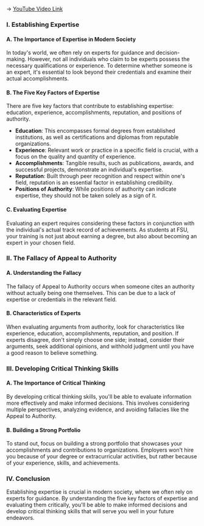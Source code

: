 -> [YouTube Video Link](https://www.youtube.com/watch?v=K-zl7-bL06w&list=PLE2A771BBA7773B62&index=11&pp=iAQB)

### I. Establishing Expertise
#### A. The Importance of Expertise in Modern Society

In today's world, we often rely on experts for guidance and decision-making. However, not all individuals who claim to be experts possess the necessary qualifications or experience. To determine whether someone is an expert, it's essential to look beyond their credentials and examine their actual accomplishments.

#### B. The Five Key Factors of Expertise

There are five key factors that contribute to establishing expertise: education, experience, accomplishments, reputation, and positions of authority.

*   **Education**: This encompasses formal degrees from established institutions, as well as certifications and diplomas from reputable organizations.
*   **Experience**: Relevant work or practice in a specific field is crucial, with a focus on the quality and quantity of experience.
*   **Accomplishments**: Tangible results, such as publications, awards, and successful projects, demonstrate an individual's expertise.
*   **Reputation**: Built through peer recognition and respect within one's field, reputation is an essential factor in establishing credibility.
*   **Positions of Authority**: While positions of authority can indicate expertise, they should not be taken solely as a sign of it.

#### C. Evaluating Expertise

Evaluating an expert requires considering these factors in conjunction with the individual's actual track record of achievements. As students at FSU, your training is not just about earning a degree, but also about becoming an expert in your chosen field.

### II. The Fallacy of Appeal to Authority
#### A. Understanding the Fallacy

The fallacy of Appeal to Authority occurs when someone cites an authority without actually being one themselves. This can be due to a lack of expertise or credentials in the relevant field.

#### B. Characteristics of Experts

When evaluating arguments from authority, look for characteristics like experience, education, accomplishments, reputation, and position. If experts disagree, don't simply choose one side; instead, consider their arguments, seek additional opinions, and withhold judgment until you have a good reason to believe something.

### III. Developing Critical Thinking Skills
#### A. The Importance of Critical Thinking

By developing critical thinking skills, you'll be able to evaluate information more effectively and make informed decisions. This involves considering multiple perspectives, analyzing evidence, and avoiding fallacies like the Appeal to Authority.

#### B. Building a Strong Portfolio

To stand out, focus on building a strong portfolio that showcases your accomplishments and contributions to organizations. Employers won't hire you because of your degree or extracurricular activities, but rather because of your experience, skills, and achievements.

### IV. Conclusion
Establishing expertise is crucial in modern society, where we often rely on experts for guidance. By understanding the five key factors of expertise and evaluating them critically, you'll be able to make informed decisions and develop critical thinking skills that will serve you well in your future endeavors.